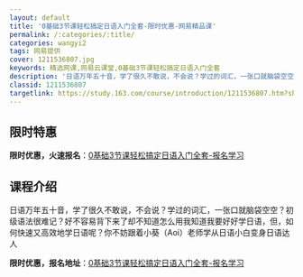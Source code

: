 ```yaml
---
layout: default
title: '0基础3节课轻松搞定日语入门全套-限时优惠-网易精品课'
permalink: /:categories/:title/
categories: wangyi2
tags: 网易提供
cover: 1211536807.jpg
keywords: 精选网课,网易云课堂,0基础3节课轻松搞定日语入门全套
description: '日语万年五十音，学了很久不敢说，不会说？学过的词汇，一张口就脑袋空空？初级语法很难记？好不容易背下来了却不知道怎么用我知'
classid: 1211536807
targetlink: https://study.163.com/course/introduction/1211536807.htm?share=1&shareId=1025206652&utm_campaign=share&utm_medium=iphoneShare&utm_source=&utm_u=1025206652
---
```


## 限时特惠

**限时优惠，火速报名**：[0基础3节课轻松搞定日语入门全套-报名学习](https://study.163.com/course/introduction/1211536807.htm?share=1&shareId=1025206652&utm_campaign=share&utm_medium=iphoneShare&utm_source=&utm_u=1025206652)

## 课程介绍

日语万年五十音，学了很久不敢说，不会说？学过的词汇，一张口就脑袋空空？初级语法很难记？好不容易背下来了却不知道怎么用我知道我要好好学日语，但，如何快速又高效地学日语呢？你不妨跟着小葵（Aoi）老师学从日语小白变身日语达人

**限时优惠，报名地址**：[0基础3节课轻松搞定日语入门全套-报名学习](https://study.163.com/course/introduction/1211536807.htm?share=1&shareId=1025206652&utm_campaign=share&utm_medium=iphoneShare&utm_source=&utm_u=1025206652)

